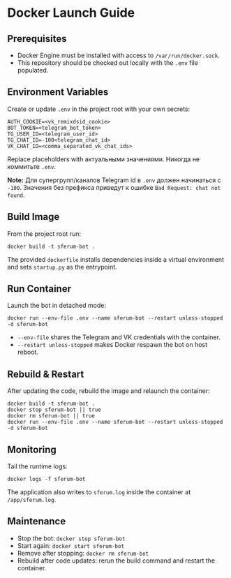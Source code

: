 # Docker Launch Guide

## Prerequisites
- Docker Engine must be installed with access to `/var/run/docker.sock`.
- This repository should be checked out locally with the `.env` file populated.

## Environment Variables
Create or update `.env` in the project root with your own secrets:
```
AUTH_COOKIE=<vk_remixdsid_cookie>
BOT_TOKEN=<telegram_bot_token>
TG_USER_ID=<telegram_user_id>
TG_CHAT_ID=-100<telegram_chat_id>
VK_CHAT_ID=<comma_separated_vk_chat_ids>
```
Replace placeholders with актуальными значениями. Никогда не коммитьте `.env`.

**Note:** Для супергрупп/каналов Telegram id в `.env` должен начинаться с `-100`. Значения без префикса приведут к ошибке `Bad Request: chat not found`.

## Build Image
From the project root run:
```
docker build -t sferum-bot .
```
The provided `dockerfile` installs dependencies inside a virtual environment and sets `startup.py` as the entrypoint.

## Run Container
Launch the bot in detached mode:
```
docker run --env-file .env --name sferum-bot --restart unless-stopped -d sferum-bot
```
- `--env-file` shares the Telegram and VK credentials with the container.
- `--restart unless-stopped` makes Docker respawn the bot on host reboot.

## Rebuild & Restart
After updating the code, rebuild the image and relaunch the container:
```
docker build -t sferum-bot .
docker stop sferum-bot || true
docker rm sferum-bot || true
docker run --env-file .env --name sferum-bot --restart unless-stopped -d sferum-bot
```

## Monitoring
Tail the runtime logs:
```
docker logs -f sferum-bot
```
The application also writes to `sferum.log` inside the container at `/app/sferum.log`.

## Maintenance
- Stop the bot: `docker stop sferum-bot`
- Start again: `docker start sferum-bot`
- Remove after stopping: `docker rm sferum-bot`
- Rebuild after code updates: rerun the build command and restart the container.

